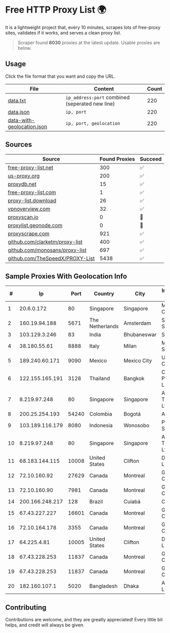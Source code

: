 
# Free HTTP Proxy List 🌍

It is a lightweight project that, every 10 minutes, scrapes lots of free-proxy sites, validates if it works, and serves a clean proxy list.


> Scraper found **8030** proxies at the latest update. Usable proxies are below.

## Usage

Click the file format that you want and copy the URL.


|File|Content|Count|
|----|-------|-----|
|[data.txt](https://raw.githubusercontent.com/themiralay/Proxy-List-World/master/data.txt)|`ip_address:port` combined (seperated new line)|220|
|[data.json](https://raw.githubusercontent.com/themiralay/Proxy-List-World/master/data.json)|`ip, port`|220|
|[data-with-geolocation.json](https://raw.githubusercontent.com/themiralay/Proxy-List-World/master/data-with-geolocation.json)|`ip, port, geolocation`|220|

## Sources

|Source|Found Proxies|Succeed|
|------|-------------|-------|
|[free-proxy-list.net](https://free-proxy-list.net)|300|✅|
|[us-proxy.org](https://www.us-proxy.org)|200|✅|
|[proxydb.net](http://proxydb.net)|15|✅|
|[free-proxy-list.com](https://free-proxy-list.com/?page=&port=&type%5B%5D=http&type%5B%5D=https&up_time=0&search=Search)|1|✅|
|[proxy-list.download](https://www.proxy-list.download/HTTP)|26|✅|
|[vpnoverview.com](https://vpnoverview.com/privacy/anonymous-browsing/free-proxy-servers)|32|✅|
|[proxyscan.io](https://www.proxyscan.io)|0|🚫|
|[proxylist.geonode.com](https://proxylist.geonode.com/api/proxy-list?limit=300&page=1&sort_by=lastChecked&sort_type=desc&protocols=http,https)|0|🚫|
|[proxyscrape.com](https://api.proxyscrape.com/v2/?request=displayproxies&protocol=http&timeout=10000&country=all&ssl=all&anonymity=all)|921|✅|
|[github.com/clarketm/proxy-list](https://raw.githubusercontent.com/clarketm/proxy-list/master/proxy-list-raw.txt)|400|✅|
|[github.com/monosans/proxy-list](https://raw.githubusercontent.com/monosans/proxy-list/main/proxies/http.txt)|697|✅|
|[github.com/TheSpeedX/PROXY-List](https://raw.githubusercontent.com/TheSpeedX/PROXY-List/master/http.txt)|5438|✅|


## Sample Proxies With Geolocation Info

|#|Ip|Port|Country|City|Internet Service Provider|
|-|--|----|-------|----|-------------------------|
|1|20.6.0.172|80|Singapore|Singapore|Microsoft Corporation|
|2|160.19.94.188|5671|The Netherlands|Amsterdam|Stallion Network Services Limited|
|3|103.129.3.246|83|India|Bhubaneswar|S S Cablenet|
|4|38.180.55.61|8888|Italy|Milan|M247 Europe SRL|
|5|189.240.60.171|9090|Mexico|Mexico City|Uninet S.A. de C.V.|
|6|122.155.165.191|3128|Thailand|Bangkok|CAT Telecom Public Company Limited|
|7|8.219.97.248|80|Singapore|Singapore|Alibaba (US) Technology Co., Ltd.|
|8|200.25.254.193|54240|Colombia|Bogotá|Andinet ON Line|
|9|103.189.116.179|8080|Indonesia|Wonosobo|PT Callysta Total Solusindo|
|10|8.219.97.248|80|Singapore|Singapore|Alibaba (US) Technology Co., Ltd.|
|11|68.183.144.115|10008|United States|Clifton|DigitalOcean, LLC|
|12|72.10.160.92|27629|Canada|Montreal|GloboTech Communications|
|13|72.10.160.90|7981|Canada|Montreal|GloboTech Communications|
|14|200.166.248.217|128|Brazil|Cuiabá|Claro S.A|
|15|67.43.227.227|16601|Canada|Montreal|GloboTech Communications|
|16|72.10.164.178|3355|Canada|Montreal|GloboTech Communications|
|17|64.225.4.81|10005|United States|Clifton|DigitalOcean, LLC|
|18|67.43.228.253|11837|Canada|Montreal|GloboTech Communications|
|19|67.43.228.253|11837|Canada|Montreal|GloboTech Communications|
|20|182.160.107.1|5020|Bangladesh|Dhaka|Aamra Networks Limited|



## Contributing

Contributions are welcome, and they are greatly appreciated! Every
little bit helps, and credit will always be given.

